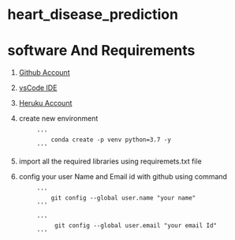 # heart_disease_prediction
# software And Requirements

1. [Github Account](https://github.com/)
2. [vsCode IDE](https://code.visualstudio.com/)
3. [Heruku Account](https://heruku.com)

4. create new environment

            '''
                conda create -p venv python=3.7 -y
            '''

5. import all the required libraries using requiremets.txt file

6. config your user Name and Email id with github using command

            '''
                git config --global user.name "your name"
            '''

            '''
                 git config --global user.email "your email Id"
            '''
